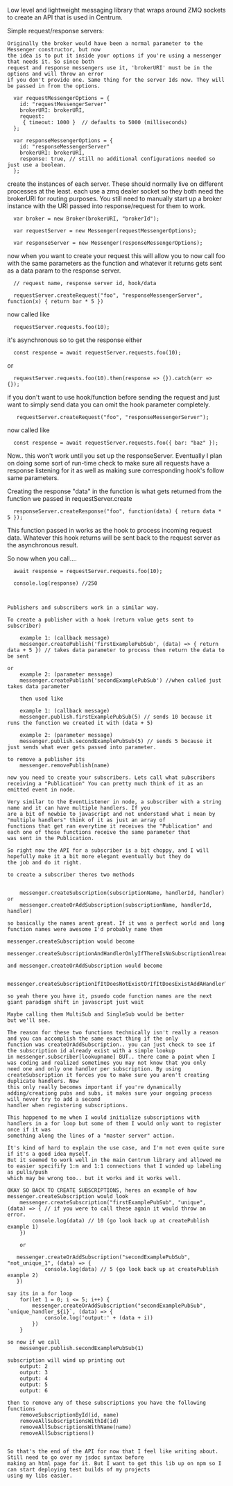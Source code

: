 Low level and lightweight messaging library that wraps around ZMQ sockets to create an API that is used in Centrum.

Simple request/response servers:

    Originally the broker would have been a normal parameter to the Messenger constructor, but now
    the idea is to put it inside your options if you're using a messenger that needs it. So since both
    request and response messengers use it, 'brokerURI' must be in the options and will throw an error
    if you don't provide one. Same thing for the server Ids now. They will be passed in from the options.

      var requestMessengerOptions = {
        id: "requestMessengerServer"
        brokerURI: brokerURI,
        request:
         { timeout: 1000 }  // defaults to 5000 (milliseconds)
      };

      var responseMessengerOptions = {
        id: "responseMessengerServer"
        brokerURI: brokerURI,
        response: true, // still no additional configurations needed so just use a boolean.
      };


   create the instances of each server. These should normally live on different processes at the least.
   each use a zmq dealer socket so they both need the brokerURI for routing purposes. You still need
   to manually start up a broker instance with the URI passed into response/request for them to work.

      var broker = new Broker(brokerURI, "brokerId");

      var requestServer = new Messenger(requestMessengerOptions);

      var responseServer = new Messenger(responseMessengerOptions);


   now when you want to create your request
   this will allow you to now call foo with the same parameters as the function
   and whatever it returns gets sent as a data param to the response server.

      // request name, response server id, hook/data

      requestServer.createRequest("foo", "responseMessengerServer", function(x) { return bar * 5 })

   now called like

      requestServer.requests.foo(10);

   it's asynchronous so to get the response either

      const response = await requestServer.requests.foo(10);

   or

      requestServer.requests.foo(10).then(response => {}).catch(err => {});

   if you don't want to use hook/function before sending the request and just want to simply
   send data you can omit the hook parameter completely.

       requestServer.createRequest("foo", "responseMessengerServer");

   now called like

      const response = await requestServer.requests.foo({ bar: "baz" });

   Now.. this won't work until you set up the responseServer. Eventually I plan on doing some sort of run-time check
   to make sure all requests have a response listening for it as well as making sure corresponding hook's follow same
   parameters.

   Creating the response
   "data" in the function is what gets returned from the function we passed in requestServer.create

      responseServer.createResponse("foo", function(data) { return data * 5 });




   This function passed in works as the hook to process incoming request data. Whatever this hook
   returns will be sent back to the request server as the asynchronous result.

   So now when you call....

      await response = requestServer.requests.foo(10);

      console.log(response) //250



    Publishers and subscribers work in a similar way.

    To create a publisher with a hook (return value gets sent to subscriber)

        example 1: (callback message)
        messenger.createPublish('firstExamplePubSub', (data) => { return data + 5 }) // takes data parameter to process then return the data to be sent

    or
        example 2: (parameter message)
        messenger.createPublish('secondExamplePubSub') //when called just takes data parameter

        then used like

        example 1: (callback message)
        messenger.publish.firstExamplePubSub(5) // sends 10 because it runs the function we created it with (data + 5)

        example 2: (parameter message)
        messenger.publish.secondExamplePubSub(5) // sends 5 because it just sends what ever gets passed into parameter.

    to remove a publisher its
        messenger.removePublish(name)

    now you need to create your subscribers. Lets call what subscribers receiving a "Publication" You can pretty much think of it as an
    emitted event in node.

    Very similar to the EventListener in node, a subscriber with a string name and it can have multiple handlers. If you
    are a bit of newbie to javascript and not understand what i mean by "multiple handlers" think of it as just an array of
    functions that get ran everytime it receives the "Publication" and each one of those functions receive the same parameter that
    was sent in the Publication.

    So right now the API for a subscriber is a bit choppy, and I will hopefully make it a bit more elegant eventually but they do
    the job and do it right.

    to create a subscriber theres two methods


        messenger.createSubscription(subscriptionName, handlerId, handler)
    or
        messenger.createOrAddSubscription(subscriptionName, handlerId, handler)

    so basically the names arent great. If it was a perfect world and long function names were awesome I'd probably name them

    messenger.createSubscription would become
        messenger.createSubscriptionAndHandlerOnlyIfThereIsNoSubscriptionAlreadyRegisteredWithThisName

    and messenger.createOrAddSubscription would become

        messenger.createSubscriptionIfItDoesNotExistOrIfItDoesExistAddAHandlerToIt

    so yeah there you have it, psuedo code function names are the next giant paradigm shift in javascript just wait

    Maybe calling them MultiSub and SingleSub would be better
    but we'll see.

    The reason for these two functions technically isn't really a reason and you can accomplish the same exact thing if the only
    function was createOrAddSubscription.. you can just check to see if the subscription id already exist with a simple lookup
    in messenger.subscriber[lookupname] BUT.. there came a point when I was coding and realized sometimes you may not know that you only
    need one and only one handler per subscription. By using createSubscription it forces you to make sure you aren't creating duplicate handlers. Now
    this only really becomes important if you're dynamically adding/creationg pubs and subs, it makes sure your ongoing process will never try to add a second
    handler when registering subscriptions.

    This happened to me when I would initialize subscriptions with handlers in a for loop but some of them I would only want to register once if it was
    something along the lines of a "master server" action.

    It's kind of hard to explain the use case, and I'm not even quite sure if it's a good idea myself.
    But it seemed to work well in the main Centrum library and allowed me to easier specifify 1:m and 1:1 connections that I winded up labeling as pulls/push
    which may be wrong too.. but it works and it works well.

    OKAY SO BACK TO CREATE SUBSCRIPTIONS, heres an example of how messenger.createSubscription would look
        messenger.createSubscription("firstExamplePubSub", "unique", (data) => { // if you were to call these again it would throw an error.
            console.log(data) // 10 (go look back up at createPublish example 1)
        })

        or

       messenger.createOrAddSubscription("secondExamplePubSub", "not_unique_1", (data) => {
                console.log(data) // 5 (go look back up at createPublish example 2)
       })

    say its in a for loop
        for(let 1 = 0; i <= 5; i++) {
            messenger.createOrAddSubscription("secondExamplePubSub", `unique_handler_${i}`, (data) => {
                console.log('output:' + (data + i))
            })
        }

    so now if we call
        messenger.publish.secondExamplePubSub(1)

    subscription will wind up printing out
        output: 2
        output: 3
        output: 4
        output: 5
        output: 6

    then to remove any of these subscriptions you have the following functions
        removeSubscriptionById(id, name)
        removeAllSubscriptionsWithId(id)
        removeAllSubscriptionsWithName(name)
        removeAllSubscriptions()


    So that's the end of the API for now that I feel like writing about. Still need to go over my jsdoc syntax before
    making an html page for it. But I want to get this lib up on npm so I can start deploying test builds of my projects
    using my libs easier.
